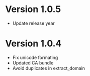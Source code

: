 # Version 1.0.5

* Update release year 

# Version 1.0.4

* Fix unicode formating
* Updated CA bundle
* Avoid duplicates in extract\_domain

